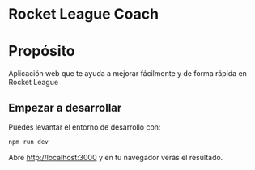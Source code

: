 # Rocket League Coach

# Propósito

Aplicación web que te ayuda a mejorar fácilmente y de forma rápida en Rocket League

## Empezar a desarrollar

Puedes levantar el entorno de desarrollo con:

```bash
npm run dev
```

Abre [http://localhost:3000](http://localhost:3000) y en tu navegador verás el resultado.
